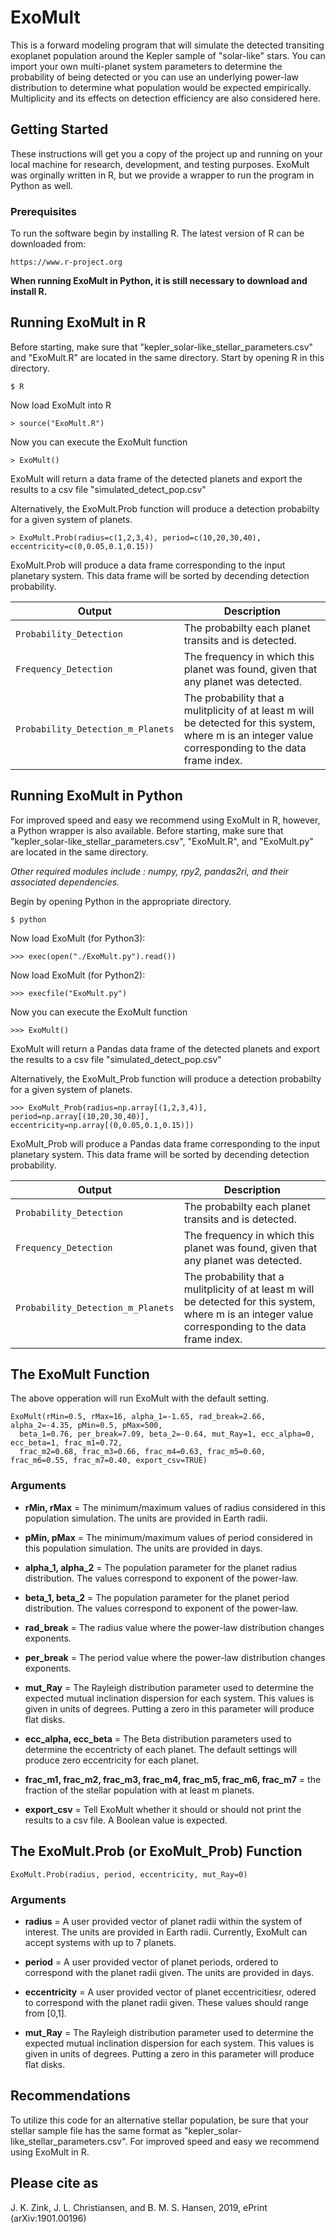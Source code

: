 # ExoMult
This is a forward modeling program that will simulate the detected transiting exoplanet population around the Kepler sample of "solar-like" stars. You can import your own multi-planet system parameters to determine the probability of being detected or you can use an underlying power-law distribution to determine what population would be expected empirically. Multiplicity and its effects on detection efficiency are also considered here.


## Getting Started

These instructions will get you a copy of the project up and running on your local machine for research, development, and testing purposes. ExoMult was orginally written in R, but we provide a wrapper to run the program in Python as well. 


### Prerequisites

To run the software begin by installing R. The latest version of R can be downloaded from:
```
https://www.r-project.org
```
**When running ExoMult in Python, it is still necessary to download and install R.**  


## Running ExoMult in R

Before starting, make sure that "kepler_solar-like_stellar_parameters.csv" and "ExoMult.R" are located in the same directory. Start by opening R in this directory.

```
$ R
```
Now load ExoMult into R
```
> source("ExoMult.R")
```
Now you can execute the ExoMult function
```
> ExoMult()
```
ExoMult will return a data frame of the detected planets and export the results to a csv file "simulated_detect_pop.csv"

Alternatively, the ExoMult.Prob function will produce a detection probabilty for a given system of planets.
```
> ExoMult.Prob(radius=c(1,2,3,4), period=c(10,20,30,40), eccentricity=c(0,0.05,0.1,0.15))
```

ExoMult.Prob will produce a data frame corresponding to the input planetary system. This data frame will be sorted by decending detection probability. 

| Output | Description |
| --- | --- |
| `Probability_Detection` | The probabilty each planet transits and is detected. |
| `Frequency_Detection` | The frequency in which this planet was found, given that any planet was detected. |
| `Probability_Detection_m_Planets` | The probability that a mulitplicity of at least m will be detected for this system, where m is an integer value corresponding to the data frame index.  |


## Running ExoMult in Python

For improved speed and easy we recommend using ExoMult in R, however, a Python wrapper is also available. Before starting, make sure that "kepler_solar-like_stellar_parameters.csv", "ExoMult.R", and "ExoMult.py" are located in the same directory. 

*Other required modules include : numpy, rpy2, pandas2ri, and their associated dependencies.*

Begin by opening Python in the appropriate directory.
```
$ python
```
Now load ExoMult (for Python3):
```
>>> exec(open("./ExoMult.py").read())
```
Now load ExoMult (for Python2):
```
>>> execfile("ExoMult.py")
```
Now you can execute the ExoMult function
```
>>> ExoMult()
```
ExoMult will return a Pandas data frame of the detected planets and export the results to a csv file "simulated_detect_pop.csv"

Alternatively, the ExoMult_Prob function will produce a detection probabilty for a given system of planets.
```
>>> ExoMult_Prob(radius=np.array[(1,2,3,4)], period=np.array[(10,20,30,40)], eccentricity=np.array[(0,0.05,0.1,0.15)])
```

ExoMult_Prob will produce a Pandas data frame corresponding to the input planetary system. This data frame will be sorted by decending detection probability. 

| Output | Description |
| --- | --- |
| `Probability_Detection` | The probabilty each planet transits and is detected. |
| `Frequency_Detection` | The frequency in which this planet was found, given that any planet was detected. |
| `Probability_Detection_m_Planets` | The probability that a mulitplicity of at least m will be detected for this system, where m is an integer value corresponding to the data frame index.  |


## The ExoMult Function

The above opperation will run ExoMult with the default setting.
```
ExoMult(rMin=0.5, rMax=16, alpha_1=-1.65, rad_break=2.66, alpha_2=-4.35, pMin=0.5, pMax=500, 
  beta_1=0.76, per_break=7.09, beta_2=-0.64, mut_Ray=1, ecc_alpha=0, ecc_beta=1, frac_m1=0.72,
  frac_m2=0.68, frac_m3=0.66, frac_m4=0.63, frac_m5=0.60, frac_m6=0.55, frac_m7=0.40, export_csv=TRUE)
```
### Arguments

- **rMin, rMax** = The minimum/maximum values of radius considered in this population simulation. The units are provided in Earth radii.


- **pMin, pMax** = The minimum/maximum values of period considered in this population simulation. The units are provided in days.


- **alpha_1, alpha_2** = The population parameter for the planet radius distribution. The values correspond to exponent of the power-law.


- **beta_1, beta_2** = The population parameter for the planet period distribution. The values correspond to exponent of the power-law.


- **rad_break** = The radius value where the power-law distribution changes exponents.  


- **per_break** = The period value where the power-law distribution changes exponents.  


- **mut_Ray** = The Rayleigh distribution parameter used to determine the expected mutual inclination dispersion for each system. This values is given in units of degrees. Putting a zero in this parameter will produce flat disks. 


- **ecc_alpha, ecc_beta** = The Beta distribution parameters used to determine the eccentricty of each planet. The default settings will produce zero eccentricity for each planet.


- **frac_m1, frac_m2, frac_m3, frac_m4, frac_m5, frac_m6, frac_m7** = the fraction of the stellar population with at least m planets.


- **export_csv** = Tell ExoMult whether it should or should not print the results to a csv file. A Boolean value is expected. 


## The ExoMult.Prob (or ExoMult_Prob) Function

```
ExoMult.Prob(radius, period, eccentricity, mut_Ray=0)
```
### Arguments

- **radius** = A user provided vector of planet radii within the system of interest. The units are provided in Earth radii. Currently, ExoMult can accept systems with up to 7 planets.


- **period** = A user provided vector of planet periods, ordered to correspond with the planet radii given. The units are provided in days.

- **eccentricity** = A user provided vector of planet eccentricitiesr, odered to correspond with the planet radii given. These values should range from [0,1].


- **mut_Ray** = The Rayleigh distribution parameter used to determine the expected mutual inclination dispersion for each system. This values is given in units of degrees. Putting a zero in this parameter will produce flat disks.



## Recommendations

To utilize this code for an alternative stellar population, be sure that your stellar sample file has the same format as "kepler_solar-like_stellar_parameters.csv". For improved speed and easy we recommend using ExoMult in R.

## Please cite as
J. K. Zink, J. L. Christiansen, and  B. M. S. Hansen, 2019, ePrint (arXiv:1901.00196) 


